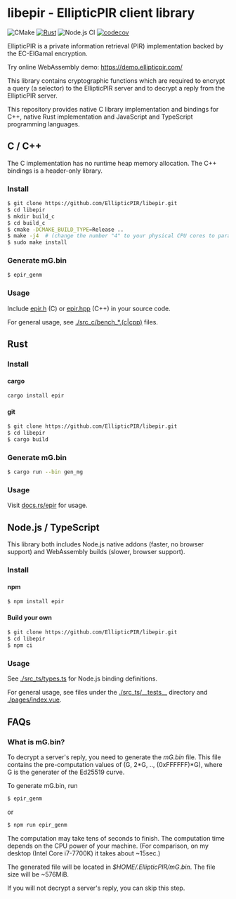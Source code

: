 libepir - EllipticPIR client library
====================================

![CMake](https://github.com/EllipticPIR/libepir/actions/workflows/cmake.yml/badge.svg)
[![Rust](https://github.com/EllipticPIR/libepir/actions/workflows/rust.yml/badge.svg)](https://github.com/EllipticPIR/libepir/actions/workflows/rust.yml)
![Node.js CI](https://github.com/EllipticPIR/libepir/actions/workflows/node.js.yml/badge.svg)
[![codecov](https://codecov.io/gh/EllipticPIR/libepir/branch/master/graph/badge.svg?token=SUZFQ09J2O)](https://codecov.io/gh/EllipticPIR/libepir)

EllipticPIR is a private information retrieval (PIR) implementation backed by the EC-ElGamal encryption.

Try online WebAssembly demo: https://demo.ellipticpir.com/

This library contains cryptographic functions which are required
to encrypt a query (a selector) to the EllipticPIR server
and to decrypt a reply from the EllipticPIR server.

This repository provides native C library implementation and bindings for C++,
native Rust implementation and JavaScript and TypeScript programming languages.

C / C++
-------

The C implementation has no runtime heap memory allocation.
The C++ bindings is a header-only library.

### Install

```bash
$ git clone https://github.com/EllipticPIR/libepir.git
$ cd libepir
$ mkdir build_c
$ cd build_c
$ cmake -DCMAKE_BUILD_TYPE=Release ..
$ make -j4  # (change the number "4" to your physical CPU cores to parallelize the build).
$ sudo make install
```

### Generate mG.bin

```bash
$ epir_genm
```

### Usage

Include [epir.h](./src_c/epir.h) (C) or [epir.hpp](./src_c/epir.hpp) (C++) in your source code.

For general usage, see [./src\_c/bench\_\*.(c|cpp)](./src_c) files.

Rust
----

### Install

#### cargo

```bash
cargo install epir
```

#### git

```bash
$ git clone https://github.com/EllipticPIR/libepir.git
$ cd libepir
$ cargo build
```

### Generate mG.bin

```bash
$ cargo run --bin gen_mg
```

### Usage

Visit [docs.rs/epir](https://docs.rs/epir) for usage.

Node.js / TypeScript
--------------------

This library both includes Node.js native addons (faster, no browser support) and
WebAssembly builds (slower, browser support).

### Install

#### npm

```bash
$ npm install epir
```

#### Build your own

```bash
$ git clone https://github.com/EllipticPIR/libepir.git
$ cd libepir
$ npm ci
```

### Usage

See [./src\_ts/types.ts](./src_ts/types.ts) for Node.js binding definitions.

For general usage, see files under the [./src\_ts/\_\_tests\_\_](./src_ts/__tests__) directory and
[./pages/index.vue](./pages/index.vue).

FAQs
----

### What is mG.bin?

To decrypt a server's reply, you need to generate the *mG.bin* file.
This file contains the pre-computation values of (G, 2\*G, .., (0xFFFFFF)\*G),
where G is the generater of the Ed25519 curve.

To generate mG.bin, run

```bash
$ epir_genm
```

or

```bash
$ npm run epir_genm
```

The computation may take tens of seconds to finish.
The computation time depends on the CPU power of your machine.
(For comparison, on my desktop (Intel Core i7-7700K) it takes about ~15sec.)

The generated file will be located in *$HOME/.EllipticPIR/mG.bin*.
The file size will be ~576MiB.

If you will not decrypt a server's reply, you can skip this step.

